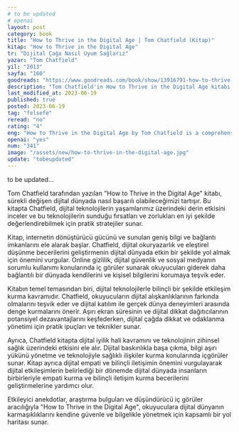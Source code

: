 ```yaml
---
# to be updated
# openai
layout: post
category: book
title: "How to Thrive in the Digital Age | Tom Chatfield (Kitap)"
kitap: "How to Thrive in the Digital Age"
tr: "Dijital Çağa Nasıl Uyum Sağlarız"
yazar: "Tom Chatfield"
yil: "2013"
sayfa: "160"
goodreads: "https://www.goodreads.com/book/show/13916791-how-to-thrive-in-the-digital-age"
description: "Tom Chatfield'in How to Thrive in the Digital Age kitabı, dijital teknolojinin hızla değişen dünyasında başarılı olmak için değerli içgörüler ve stratejiler sunuyor."
last_modified_at: 2023-06-19
published: true
posted: 2023-06-19
tag: "felsefe"
reread: "no"
rating: "4"
eng: "How to Thrive in the Digital Age by Tom Chatfield is a comprehensive guide that provides valuable insights and practical strategies for navigating and succeeding in the digital era."
openai: "yes"
num: "341"
image: "/assets/new/how-to-thrive-in-the-digital-age.jpg"
update: "tobeupdated"
---
```


to be updated...

Tom Chatfield tarafından yazılan "How to Thrive in the Digital Age" kitabı, sürekli değişen dijital dünyada nasıl başarılı olabileceğimizi tartışır. Bu kitapta Chatfield, dijital teknolojilerin yaşamlarımız üzerindeki derin etkisini inceler ve bu teknolojilerin sunduğu fırsatları ve zorlukları en iyi şekilde değerlendirebilmek için pratik stratejiler sunar.

Kitap, internetin dönüştürücü gücünü ve sunulan geniş bilgi ve bağlantı imkanlarını ele alarak başlar. Chatfield, dijital okuryazarlık ve eleştirel düşünme becerilerini geliştirmenin dijital dünyada etkin bir şekilde yol almak için önemini vurgular. Online gizlilik, dijital güvenlik ve sosyal medyanın sorumlu kullanımı konularında iç görüler sunarak okuyucuları giderek daha bağlantılı bir dünyada kendilerini ve kişisel bilgilerini korumaya teşvik eder.

Kitabın temel temasından biri, dijital teknolojilerle bilinçli bir şekilde etkileşim kurma kavramıdır. Chatfield, okuyucuların dijital alışkanlıklarının farkında olmalarını teşvik eder ve dijital katılım ile gerçek dünya deneyimleri arasında denge kurmalarını önerir. Aşırı ekran süresinin ve dijital dikkat dağıtıcılarının potansiyel dezavantajlarını keşfederken, dijital çağda dikkat ve odaklanma yönetimi için pratik ipuçları ve teknikler sunar.

Ayrıca, Chatfield kitapta dijital iyilik hali kavramını ve teknolojinin zihinsel sağlık üzerindeki etkisini ele alır. Dijital baskınlıkla başa çıkma, bilgi aşırı yükünü yönetme ve teknolojiyle sağlıklı ilişkiler kurma konularında içgörüler sunar. Kitap ayrıca dijital empati ve bilinçli iletişimin önemini vurgulayarak dijital etkileşimlerin belirlediği bir dönemde dijital dünyada insanların birbirleriyle empati kurma ve bilinçli iletişim kurma becerilerini geliştirmelerine yardımcı olur.

Etkileyici anekdotlar, araştırma bulguları ve düşündürücü iç görüler aracılığıyla "How to Thrive in the Digital Age", okuyuculara dijital dünyanın karmaşıklıklarını kendine güvenle ve bilgelikle yönetmek için kapsamlı bir yol haritası sunar.
